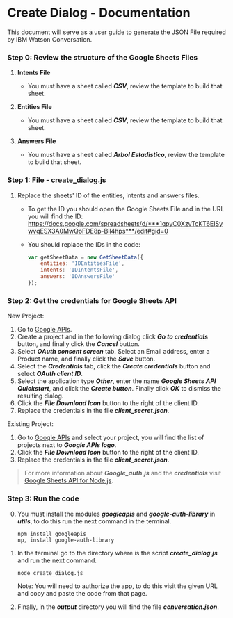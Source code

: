 # Create Dialog - Documentation

This document will serve as a user guide to 
generate the JSON File required by IBM Watson Conversation.

### Step 0: Review the structure of the Google Sheets Files

1. **Intents File** 
    * You must have a sheet called ***CSV***, review the template to build that sheet.

2. **Entities File**
    * You must have a sheet called ***CSV***, review the template to build that sheet. 

3. **Answers File**
    * You must have a sheet called ***Arbol Estadistico***, review the template to build that sheet. 

### Step 1: File - create_dialog.js

1. Replace the sheets' ID of the entities, intents and answers files.
    * To get the ID you should open the Google Sheets File and in the URL you will find the ID: https://docs.google.com/spreadsheets/d/***1qpyC0XzvTcKT6EISywvqESX3A0MwQoFDE8p-Bll4hps***/edit#gid=0 

    * You should replace the IDs in the code:
        ```js
        var getSheetData = new GetSheetData({
            entities: 'IDEntitiesFile',
            intents: 'IDIntentsFile',
            answers: 'IDAnswersFile'
        });
        ```

### Step 2: Get the credentials for Google Sheets API

New Project:
1. Go to [Google APIs](https://console.developers.google.com/flows/enableapi?apiid=sheets.googleapis.com).
2. Create a project and in the following dialog click ***Go to credentials*** button, and finally click the ***Cancel*** button. 
3. Select ***OAuth consent screen*** tab. Select an Email address, enter a Product name, and finally click the ***Save*** button.
4. Select the ***Credentials*** tab, click the ***Create credentials*** button and select ***OAuth client ID***.
5. Select the application type ***Other***, enter the name ***Google Sheets API Quickstart***, and click the ***Create button***. Finally click ***OK*** to dismiss the resulting dialog.
6. Click the ***File Download Icon*** button to the right of the client ID.
7. Replace the credentials in the file ***client_secret.json***.

Existing Project:
1. Go to [Google APIs](https://console.developers.google.com/apis/credentials) and select your project, you will find the list of projects next to ***Google APIs logo***. 
3. Click the ***File Download Icon*** button to the right of the client ID.
4. Replace the credentials in the file ***client_secret.json***.

> For more information about ***Google_auth.js*** and the ***credentials*** visit [Google Sheets API for Node.js](https://developers.google.com/sheets/api/quickstart/nodejs).

### Step 3: Run the code

0. You must install the modules ***googleapis*** and ***google-auth-library*** in ***utils***, to do this run the next command in the terminal.

    ```
    npm install googleapis
    np, install google-auth-library
    ```

1. In the terminal go to the directory where is the script ***create_dialog.js*** and run the next command.

    ```
    node create_dialog.js
    ```

    Note: You will need to authorize the app, to do this visit the given URL and copy and paste the code from that page.

2. Finally, in the ***output*** directory you will find the file ***conversation.json***. 